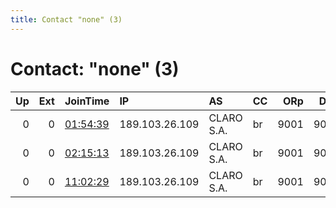 ```yaml
---
title: Contact "none" (3)
---
```


# Contact: "none" (3)

|   Up |   Ext | JoinTime                                                                                            | IP             | AS         | CC   |   ORp |   Dirp | OS    | Version   | Nickname   |   eFamMembers |
|-----:|------:|:----------------------------------------------------------------------------------------------------|:---------------|:-----------|:-----|------:|-------:|:------|:----------|:-----------|--------------:|
|    0 |     0 | [01:54:39](https://metrics.torproject.org/rs.html#details/29E8F626858E7730625BAEE3877CC06D78F647D1) | 189.103.26.109 | CLARO S.A. | br   |  9001 |   9030 | Linux | 0.3.2.10  | bcm2837    |             1 |
|    0 |     0 | [02:15:13](https://metrics.torproject.org/rs.html#details/4B2A9045C6FCE96C334DB344558F836507EE7EC4) | 189.103.26.109 | CLARO S.A. | br   |  9001 |   9030 | Linux | 0.3.2.10  | bcm2837    |             1 |
|    0 |     0 | [11:02:29](https://metrics.torproject.org/rs.html#details/000C8217394F19FA5E0FA25634E7930061A1E489) | 189.103.26.109 | CLARO S.A. | br   |  9001 |   9030 | Linux | 0.3.2.10  | bcm2837    |             1 |
